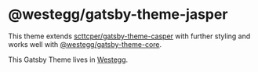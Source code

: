 # @westegg/gatsby-theme-jasper

This theme extends [scttcper/gatsby-theme-casper](https://github.com/scttcper/gatsby-theme-casper) with further styling and works well with [@westegg/gatsby-theme-core](https://www.npmjs.com/package/@westegg/gatsby-theme-core).

This Gatsby Theme lives in [Westegg](https://westegg.xyz/).
